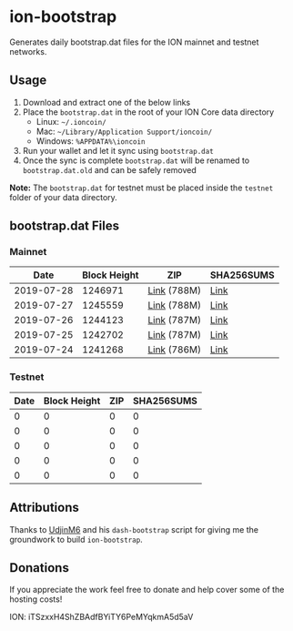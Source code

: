 # ion-bootstrap

Generates daily bootstrap.dat files for the ION mainnet and testnet networks.

## Usage

1. Download and extract one of the below links
2. Place the `bootstrap.dat` in the root of your ION Core data directory
    - Linux: `~/.ioncoin/`
    - Mac: `~/Library/Application Support/ioncoin/`
    - Windows: `%APPDATA%\ioncoin`
3. Run your wallet and let it sync using `bootstrap.dat`
4. Once the sync is complete `bootstrap.dat` will be renamed to `bootstrap.dat.old` and can be safely removed

**Note:** The `bootstrap.dat` for testnet must be placed inside the `testnet` folder of your data directory.

## bootstrap.dat Files

### Mainnet

|    Date    | Block Height | ZIP | SHA256SUMS |
| ---------- | ------------ | --- | ---------- |
| 2019-07-28 | 1246971 | [Link](https://s3-ap-southeast-2.amazonaws.com/ion-bootstrap/mainnet/2019-07-28/bootstrap.dat.zip) (788M) | [Link](https://s3-ap-southeast-2.amazonaws.com/ion-bootstrap/mainnet/2019-07-28/SHA256SUMS) |
| 2019-07-27 | 1245559 | [Link](https://s3-ap-southeast-2.amazonaws.com/ion-bootstrap/mainnet/2019-07-27/bootstrap.dat.zip) (788M) | [Link](https://s3-ap-southeast-2.amazonaws.com/ion-bootstrap/mainnet/2019-07-27/SHA256SUMS) |
| 2019-07-26 | 1244123 | [Link](https://s3-ap-southeast-2.amazonaws.com/ion-bootstrap/mainnet/2019-07-26/bootstrap.dat.zip) (787M) | [Link](https://s3-ap-southeast-2.amazonaws.com/ion-bootstrap/mainnet/2019-07-26/SHA256SUMS) |
| 2019-07-25 | 1242702 | [Link](https://s3-ap-southeast-2.amazonaws.com/ion-bootstrap/mainnet/2019-07-25/bootstrap.dat.zip) (787M) | [Link](https://s3-ap-southeast-2.amazonaws.com/ion-bootstrap/mainnet/2019-07-25/SHA256SUMS) |
| 2019-07-24 | 1241268 | [Link](https://s3-ap-southeast-2.amazonaws.com/ion-bootstrap/mainnet/2019-07-24/bootstrap.dat.zip) (786M) | [Link](https://s3-ap-southeast-2.amazonaws.com/ion-bootstrap/mainnet/2019-07-24/SHA256SUMS) |

### Testnet

|    Date    | Block Height | ZIP | SHA256SUMS |
| ---------- | ------------ | --- | ---------- |
| 0 | 0 | 0 | 0 |
| 0 | 0 | 0 | 0 |
| 0 | 0 | 0 | 0 |
| 0 | 0 | 0 | 0 |
| 0 | 0 | 0 | 0 |

## Attributions

Thanks to [UdjinM6](https://github.com/UdjinM6) and his `dash-bootstrap` script
for giving me the groundwork to build `ion-bootstrap`.

## Donations

If you appreciate the work feel free to donate and help cover some of the
hosting costs!

ION: iTSzxxH4ShZBAdfBYiTY6PeMYqkmA5d5aV
